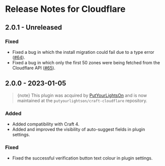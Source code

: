 # Release Notes for Cloudflare

## 2.0.1 - Unreleased

### Fixed

- Fixed a bug in which the install migration could fail due to a type error ([#64](https://github.com/putyourlightson/craft-cloudflare/issues/64)).
- Fixed a bug in which only the first 50 zones were being fetched from the Cloudflare API ([#65](https://github.com/putyourlightson/craft-cloudflare/issues/65)).

## 2.0.0 - 2023-01-05

> {note} This plugin was acquired by [PutYourLightsOn](https://putyourlightson.com/) and is now maintained at the `putyourlightson/craft-cloudflare` repository.

### Added

- Added compatibility with Craft 4.
- Added and improved the visibility of auto-suggest fields in plugin settings.

### Fixed

- Fixed the successful verification button text colour in plugin settings.

